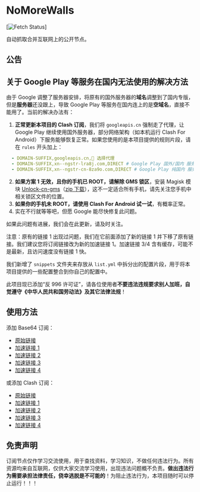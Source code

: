 # NoMoreWalls

[![Fetch Status](https://github.com/WTNLXTBL/Node-Fetch/actions/workflows/fetch.yml/badge.svg)]

自动抓取合并互联网上的公开节点。

## 公告

## 关于 Google Play 等服务在国内无法使用的解决方法

由于 Google 调整了服务器安排，将原有的国外服务器的**域名**调整到了国内专版，但是**服务器**还没跟上，导致 Google Play 等服务在国内连上的是**空域名**，直接不能用了。当前的解决办法有：

1. **正常更新本项目的 Clash 订阅**，我们将 `googleapis.cn` 强制走了代理，让 Google Play 继续使用国外服务器，部分网络架构（如本机运行 Clash For Android）下服务能够恢复正常。如果您使用的是本项目提供的规则片段，请在 `rules` 开头加上：
```yaml
  - DOMAIN-SUFFIX,googleapis.cn,🚀 选择代理
  - DOMAIN-SUFFIX,xn--ngstr-lra8j.com,DIRECT # Google Play 国外/国内 服务器
  - DOMAIN-SUFFIX,xn--ngstr-cn-8za9o.com,DIRECT # Google Play 纯国内 服务器，尚未完成部署
```
2. **如果方案 1 无效，且你的手机已 ROOT，请解除 GMS 锁区**，安装 Magisk 模块 [Unlock-cn-gms](https://github.com/fei-ke/unlock-cn-gms)（[zip 下载](https://github.com/fei-ke/unlock-cn-gms/releases/download/v3.4/unlock-cn-gms-v3.4.zip)），这不一定适合所有手机，请先关注您手机中相关锁区文件的位置。
3. **如果你的手机未 ROOT，请使用 Clash For Android 试一试**，有概率正常。
4. 实在不行就等等吧，但愿 Google 能尽快修复此问题。

如果此问题有进展，我们会在此更新，请及时关注。

注意：原有的链接 1 出现过问题，我们在它前面添加了新的链接 1 并下移了原有链接。我们建议您将订阅链接改为新的加速链接 1。加速链接 3/4 含有缓存，可能不是最新，且访问速度没有链接 1 快。

我们新增了 `snippets` 文件夹来存放从 `list.yml` 中拆分出的配置片段，用于将本项目提供的一些配置整合到你自己的配置中。

此项目现已添加“反 996 许可证”，请各位使用者**不要违法违规要求别人加班，自觉遵守《中华人民共和国劳动法》及其它法律法规**！

## 使用方法

添加 Base64 订阅：
- [原始链接](https://raw.githubusercontent.com/WTNLXTBL/Node-Fetch/main/list.txt)
- [加速链接 1](https://ghproxy.com/https://raw.githubusercontent.com/WTNLXTBL/Node-Fetch/main/list.txt)
- [加速链接 2](https://ghproxy.net/https://raw.githubusercontent.com/WTNLXTBL/Node-Fetch/main/list.txt)
- [加速链接 3](https://fastly.jsdelivr.net/gh/WTNLXTBL/Node-Fetch@main/list.txt)
- [加速链接 4](https://cdn.staticaly.com/gh/WTNLXTBL/Node-Fetch/main/list.txt)

或添加 Clash 订阅：
- [原始链接](https://raw.githubusercontent.com/WTNLXTBL/Node-Fetch/main/list.txt)
- [加速链接 1](https://ghproxy.com/https://raw.githubusercontent.com/WTNLXTBL/Node-Fetch/main/list.txt)
- [加速链接 2](https://ghproxy.net/https://raw.githubusercontent.com/WTNLXTBL/Node-Fetch/main/list.txt)
- [加速链接 3](https://fastly.jsdelivr.net/gh/WTNLXTBL/Node-Fetch@main/list.yml)
- [加速链接 4](https://cdn.staticaly.com/gh/WTNLXTBL/Node-Fetch/main/list.yml)

## 免责声明

订阅节点仅作学习交流使用，用于查找资料，学习知识，不做任何违法行为。所有资源均来自互联网，仅供大家交流学习使用，出现违法问题概不负责。**做出违法行为需要承担法律责任，侥幸逃脱是不可能的**！为阻止违法行为，本项目随时可以停止运行！！！
